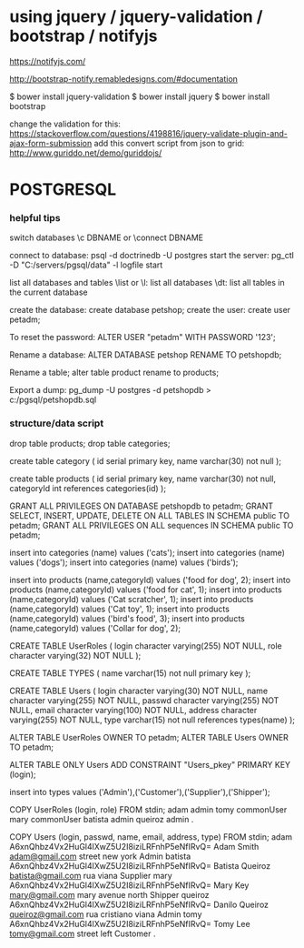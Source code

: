 # using jquery / jquery-validation / bootstrap / notifyjs

https://notifyjs.com/

http://bootstrap-notify.remabledesigns.com/#documentation

$ bower install jquery-validation
$ bower install jquery
$ bower install bootstrap

change the validation for this:
https://stackoverflow.com/questions/4198816/jquery-validate-plugin-and-ajax-form-submission
add this convert script from json to grid:
http://www.guriddo.net/demo/guriddojs/

# POSTGRESQL
### helpful tips
switch databases
\c DBNAME
or
\connect DBNAME

connect to database: psql -d doctrinedb -U postgres
start the server:   pg_ctl -D "C:/servers/pgsql/data" -l logfile start

list all databases and tables
\list or \l: list all databases
\dt: list all tables in the current database

create the database: create database petshop;
create the user: create user petadm;

To reset the password:
ALTER USER "petadm" WITH PASSWORD '123';

Rename a database:
ALTER DATABASE petshop RENAME TO petshopdb;

Rename a table;
alter table product rename to products;

Export a dump:
pg_dump -U postgres -d petshopdb > c:/pgsql/petshopdb.sql


###
### structure/data script
drop table products;
drop table categories;

create table category (
id serial primary key,
name varchar(30) not null
);

create table products (
id serial primary key,
name varchar(30) not null,
categoryId int references categories(id)
);

GRANT ALL PRIVILEGES ON DATABASE petshopdb to petadm;
GRANT SELECT, INSERT, UPDATE, DELETE ON ALL TABLES IN SCHEMA public TO petadm;
GRANT ALL PRIVILEGES ON ALL sequences IN SCHEMA public TO petadm;

insert into categories (name) values ('cats');
insert into categories (name) values ('dogs');
insert into categories (name) values ('birds');

insert into products (name,categoryId) values ('food for dog', 2);
insert into products (name,categoryId) values ('food for cat', 1);
insert into products (name,categoryId) values ('Cat scratcher', 1);
insert into products (name,categoryId) values ('Cat toy', 1);
insert into products (name,categoryId) values ('bird's food', 3);
insert into products (name,categoryId) values ('Collar for dog', 2);

CREATE TABLE UserRoles (
    login character varying(255) NOT NULL,
    role character varying(32) NOT NULL
);

CREATE TABLE TYPES (
    name varchar(15) not null primary key
);

CREATE TABLE Users (
    login character varying(30) NOT NULL,
    name character varying(255) NOT NULL,
    passwd character varying(255) NOT NULL,
    email character varying(100) NOT NULL,
    address character varying(255) NOT NULL,
    type varchar(15) not null references types(name)
);

ALTER TABLE UserRoles OWNER TO petadm;
ALTER TABLE Users OWNER TO petadm;

ALTER TABLE ONLY Users ADD CONSTRAINT "Users_pkey" PRIMARY KEY (login);

insert into types values ('Admin'),('Customer'),('Supplier'),('Shipper');

COPY UserRoles (login, role) FROM stdin;
adam	admin
tomy	commonUser
mary	commonUser
batista	admin
queiroz	admin
\.

COPY Users (login, passwd, name, email, address, type) FROM stdin;
adam	A6xnQhbz4Vx2HuGl4lXwZ5U2I8iziLRFnhP5eNfIRvQ=	Adam Smith	adam@gmail.com	street new york	Admin
batista	A6xnQhbz4Vx2HuGl4lXwZ5U2I8iziLRFnhP5eNfIRvQ=	Batista Queiroz	batista@gmail.com	rua viana	Supplier
mary	A6xnQhbz4Vx2HuGl4lXwZ5U2I8iziLRFnhP5eNfIRvQ=	Mary Key	mary@gmail.com  mary	avenue north	Shipper
queiroz	A6xnQhbz4Vx2HuGl4lXwZ5U2I8iziLRFnhP5eNfIRvQ=	Danilo Queiroz	queiroz@gmail.com	rua cristiano viana	Admin
tomy	A6xnQhbz4Vx2HuGl4lXwZ5U2I8iziLRFnhP5eNfIRvQ=	Tomy Lee	tomy@gmail.com	street left	Customer
\.
###
